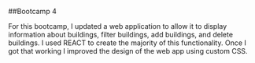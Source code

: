 ##Bootcamp 4

For this bootcamp, I updated a web application to allow it to display information about buildings, filter buildings, add buildings,
and delete buildings. I used REACT to create the majority of this functionality. Once I got that working I improved the design of 
the web app using custom CSS.